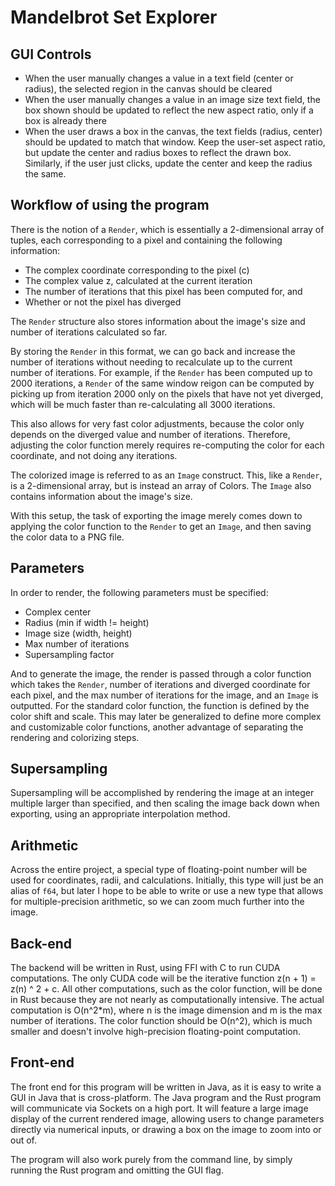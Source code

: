 # Mandelbrot Set Explorer

## GUI Controls
* When the user manually changes a value in a text field (center or radius), the selected region in the canvas should be cleared
* When the user manually changes a value in an image size text field, the box shown should be updated to reflect the new aspect ratio, only if a box is already there
* When the user draws a box in the canvas, the text fields (radius, center) should be updated to match that window.  Keep the user-set aspect ratio, but update the
center and radius boxes to reflect the drawn box.  Similarly, if the user just clicks, update the center and keep the radius the same.

## Workflow of using the program
There is the notion of a `Render`, which is essentially a 2-dimensional array of tuples, each corresponding to a pixel and containing the following information:
* The complex coordinate corresponding to the pixel (c)
* The complex value z, calculated at the current iteration
* The number of iterations that this pixel has been computed for, and
* Whether or not the pixel has diverged

The `Render` structure also stores information about the image's size and number of iterations calculated so far.

By storing the `Render` in this format, we can go back and increase the number of iterations without needing to recalculate up to the current number of iterations.
For example, if the `Render` has been computed up to 2000 iterations, a `Render` of the same window reigon can be computed by picking up from iteration 2000 only
on the pixels that have not yet diverged, which will be much faster than re-calculating all 3000 iterations.

This also allows for very fast color adjustments, because the color only depends on the diverged value and number of iterations.  Therefore, adjusting the color
function merely requires re-computing the color for each coordinate, and not doing any iterations.

The colorized image is referred to as an `Image` construct.  This, like a `Render`, is a 2-dimensional array, but is instead an array of Colors.  The `Image` also
contains information about the image's size.

With this setup, the task of exporting the image merely comes down to applying the color function to the `Render` to get an `Image`, and then saving the color data
to a PNG file.

## Parameters
In order to render, the following parameters must be specified:
* Complex center
* Radius (min if width != height)
* Image size (width, height)
* Max number of iterations
* Supersampling factor

And to generate the image, the render is passed through a color function which takes the `Render`, number of iterations and diverged coordinate for each pixel, and
the max number of iterations for the image, and an `Image` is outputted.  For the standard color function, the function is defined by the color shift and scale.
This may later be generalized to define more complex and customizable color functions, another advantage of separating the rendering and colorizing steps.

## Supersampling
Supersampling will be accomplished by rendering the image at an integer multiple larger than specified, and then scaling the image back down when exporting, using
an appropriate interpolation method.

## Arithmetic
Across the entire project, a special type of floating-point number will be used for coordinates, radii, and calculations.  Initially, this type will just be an alias
of `f64`, but later I hope to be able to write or use a new type that allows for multiple-precision arithmetic, so we can zoom much further into the image.

## Back-end
The backend will be written in Rust, using FFI with C to run CUDA computations.  The only CUDA code will be the iterative function z(n + 1) = z(n) ^ 2 + c.  All
other computations, such as the color function, will be done in Rust because they are not nearly as computationally intensive.  The actual computation is
O(n^2\*m), where n is the image dimension and m is the max number of iterations.  The color function should be O(n^2), which is much smaller and doesn't involve
high-precision floating-point computation.

## Front-end
The front end for this program will be written in Java, as it is easy to write a GUI in Java that is cross-platform.  The Java program and the Rust program will
communicate via Sockets on a high port.  It will feature a large image display of the current rendered image, allowing users to change parameters directly via
numerical inputs, or drawing a box on the image to zoom into or out of.

The program will also work purely from the command line, by simply running the Rust program and omitting the GUI flag.
